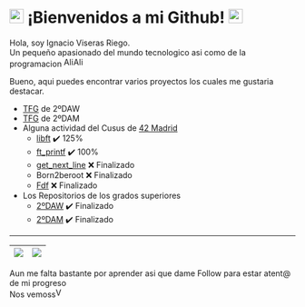 # <img src="https://raw.githubusercontent.com/Tarikul-Islam-Anik/Animated-Fluent-Emojis/master/Emojis/Animals/Frog.png" alt="Frog" width="25" height="25" /> ¡Bienvenidos a mi Github! <img src="https://raw.githubusercontent.com/Tarikul-Islam-Anik/Animated-Fluent-Emojis/master/Emojis/Animals/Frog.png" alt="Frog" width="25" height="25" />

Hola, soy Ignacio Viseras Riego.<br/>
Un pequeño apasionado del mundo tecnologico asi como de la programacion <img src="https://raw.githubusercontent.com/Tarikul-Islam-Anik/Animated-Fluent-Emojis/master/Emojis/Smilies/Alien%20Monster.png" alt="Alien Monster" width="17"/><img src="https://raw.githubusercontent.com/Tarikul-Islam-Anik/Animated-Fluent-Emojis/master/Emojis/Smilies/Alien.png" alt="Alien" width="17"/>

Bueno, aqui puedes encontrar varios proyectos los cuales me gustaria destacar.
- [TFG](https://github.com/ignacioviseras/01_Hospital_TFG.git) de 2ºDAW
- [TFG](https://github.com/ignacioviseras/TFG-DAM) de 2ºDAM
- Alguna actividad del Cusus de [42 Madrid](https://www.42madrid.com)
  - [libft](https://github.com/ignacioviseras/libft.git) ✔️ 125%
  - [ft_printf](https://github.com/ignacioviseras/ft_printf) ✔️ 100%
  - [get_next_line](https://github.com/ignacioviseras/get_next_line) ❌ Finalizado
  - Born2beroot ❌ Finalizado
  - [Fdf](https://github.com/ignacioviseras/Fdf) ❌ Finalizado
- Los Repositorios de los grados superiores
  - [2ºDAW](https://github.com/ignacioviseras/2-DAW.git) ✔️ Finalizado
  - [2ºDAM](https://github.com/ignacioviseras/2-DAM.git) ✔️ Finalizado
<hr/>


| <a href="https://github.com/ignacioviseras"><img align="center" src="https://github-readme-stats.vercel.app/api?username=ignacioviseras&show_icons=true&include_all_commits=true&theme=dark&hide_border=true"  /></a> | <a href="https://github.com/ignacioviseras"><img align="center" src="https://github-readme-stats.vercel.app/api/top-langs/?username=ignacioviseras&layout=compact&theme=dark&hide_border=true" /></a> |
| ------------- | ------------- |


Aun me falta bastante por aprender asi que dame Follow para estar atent@ de mi progreso<br/>
Nos vemoss<img src="https://raw.githubusercontent.com/Tarikul-Islam-Anik/Animated-Fluent-Emojis/master/Emojis/Hand%20gestures/Vulcan%20Salute%20Medium-Light%20Skin%20Tone.png" alt="Vulcan Salute Medium-Light Skin Tone" width="17"/>


<!--
**ignacioviseras/ignacioviseras** is a ✨ _special_ ✨ repository because its `README.md` (this file) appears on your GitHub profile.

Here are some ideas to get you started:

- 🔭 I’m currently working on ...
- 🌱 I’m currently learning ...
- 👯 I’m looking to collaborate on ...
- 🤔 I’m looking for help with ...
- 💬 Ask me about ...
- 📫 How to reach me: ...
- 😄 Pronouns: ...
- ⚡ Fun fact: ...
-->
